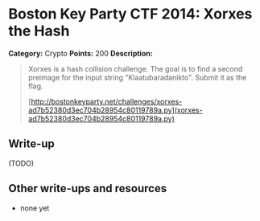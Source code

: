 # Boston Key Party CTF 2014: Xorxes the Hash

**Category:** Crypto
**Points:** 200
**Description:**

> Xorxes is a hash collision challenge. The goal is to find a second preimage for the input string "Klaatubaradanikto". Submit it as the flag.
>
> [http://bostonkeyparty.net/challenges/xorxes-ad7b52380d3ec704b28954c80119789a.py](xorxes-ad7b52380d3ec704b28954c80119789a.py)

## Write-up

(TODO)

## Other write-ups and resources

* none yet
